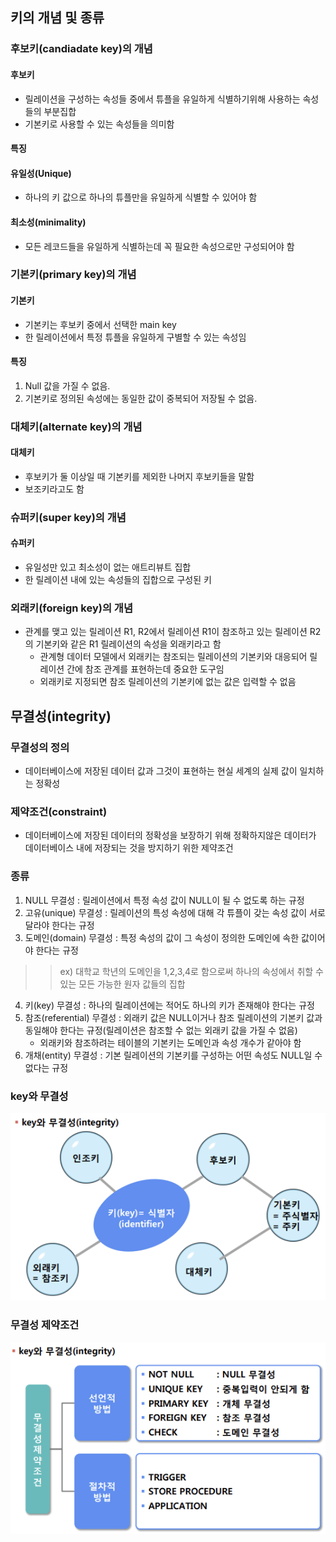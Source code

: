 ## 키의 개념 및 종류
### 후보키(candiadate key)의 개념
#### 후보키
- 릴레이션을 구성하는 속성들 중에서 튜플을 유일하게 식별하기위해 사용하는 속성들의 부분집합
- 기본키로 사용할 수 있는 속성들을 의미함

#### 특징
#### 유일성(Unique)
- 하나의 키 값으로 하나의 튜플만을 유일하게 식별할 수 있어야 함
#### 최소성(minimality)
- 모든 레코드들을 유일하게 식별하는데 꼭 필요한 속성으로만 구성되어야 함


### 기본키(primary key)의 개념
#### 기본키
- 기본키는 후보키 중에서 선택한 main key
- 한 릴레이션에서 특정 튜플을 유일하게 구별할 수 있는 속성임

#### 특징
1. Null 값을 가질 수 없음.
2. 기본키로 정의된 속성에는 동일한 값이 중복되어 저장될 수 없음.

### 대체키(alternate key)의 개념
#### 대체키
- 후보키가 둘 이상일 때 기본키를 제외한 나머지 후보키들을 말함
- 보조키라고도 함
  
### 슈퍼키(super key)의 개념
#### 슈퍼키
- 유일성만 있고 최소성이 없는 애트리뷰트 집합
- 한 릴레이션 내에 있는 속성들의 집합으로 구성된 키

### 외래키(foreign key)의 개념
- 관계를 맺고 있는 릴레이션 R1, R2에서 릴레이션 R1이 참조하고 있는 릴레이션 R2의 기본키와 같은 R1 릴레이션의 속성을 외래키라고 함
   - 관계형 데이터 모델에서 외래키는 참조되는 릴레이션의 기본키와 대응되어 릴레이션 간에 참조 관계를 표현하는데 중요한 도구임
   - 외래키로 지정되면 참조 릴레이션의 기본키에 없는 값은 입력할 수 없음


## 무결성(integrity)
### 무결성의 정의
- 데이터베이스에 저장된 데이터 값과 그것이 표현하는 현실 세계의 실제 값이 일치하는 정확성
  
### 제약조건(constraint)
- 데이터베이스에 저장된 데이터의 정확성을 보장하기 위해 정확하지않은 데이터가 데이터베이스 내에 저장되는 것을 방지하기 위한 제약조건
  
### 종류
  1. NULL 무결성 : 릴레이션에서 특정 속성 값이 NULL이 될 수 없도록 하는 규정
  2. 고유(unique) 무결성 : 릴레이션의 특성 속성에 대해 각 튜플이 갖는 속성 값이 서로 달라야 한다는 규정
  3. 도메인(domain) 무결성 : 특정 속성의 값이 그 속성이 정의한 도메인에 속한 값이어야 한다는 규정
   >> ex) 대학교 학년의 도메인을 1,2,3,4로 함으로써 하나의 속성에서 취할 수 있는 모든 가능한 원자 값들의 집합
   4. 키(key) 무결성 : 하나의 릴레이션에는 적어도 하나의 키가 존재해야 한다는 규정
   5. 참조(referential) 무결성 : 외래키 값은 NULL이거나 참조 릴레이션의 기본키 값과 동일해야 한다는 규정(릴레이션은 참조할 수 없는 외래키 값을 가질 수 없음)
       - 외래키와 참조하려는 테이블의 기본키는 도메인과 속성 개수가 같아야 함
   6. 개채(entity) 무결성 : 기본 릴레이션의 기본키를 구성하는 어떤 속성도 NULL일 수 없다는 규정

### key와 무결성
![키와무결성](자료/키와무결성.png)

### 무결성 제약조건
![제약조건](자료/무결성%20제약조건.png)
